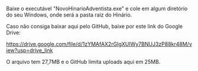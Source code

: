 Baixe o executável "NovoHinarioAdventista.exe" e cole em algum diretório do seu Windows, onde será a pasta raiz do Hinário.

Caso não consiga baixar aqui pelo GitHub, baixe por este link do Google Drive:

https://drive.google.com/file/d/1zYMAfAX2rGIgXUIWy7BNUJ3zP88kr48M/view?usp=drive_link

O arquivo tem 27,7MB e o GitHub limita uploads aqui em 25MB.
